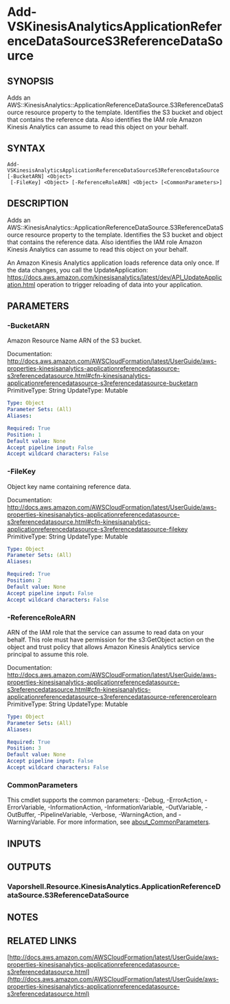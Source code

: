 # Add-VSKinesisAnalyticsApplicationReferenceDataSourceS3ReferenceDataSource

## SYNOPSIS
Adds an AWS::KinesisAnalytics::ApplicationReferenceDataSource.S3ReferenceDataSource resource property to the template.
Identifies the S3 bucket and object that contains the reference data.
Also identifies the IAM role Amazon Kinesis Analytics can assume to read this object on your behalf.

## SYNTAX

```
Add-VSKinesisAnalyticsApplicationReferenceDataSourceS3ReferenceDataSource [-BucketARN] <Object>
 [-FileKey] <Object> [-ReferenceRoleARN] <Object> [<CommonParameters>]
```

## DESCRIPTION
Adds an AWS::KinesisAnalytics::ApplicationReferenceDataSource.S3ReferenceDataSource resource property to the template.
Identifies the S3 bucket and object that contains the reference data.
Also identifies the IAM role Amazon Kinesis Analytics can assume to read this object on your behalf.

An Amazon Kinesis Analytics application loads reference data only once.
If the data changes, you call the UpdateApplication: https://docs.aws.amazon.com/kinesisanalytics/latest/dev/API_UpdateApplication.html operation to trigger reloading of data into your application.

## PARAMETERS

### -BucketARN
Amazon Resource Name ARN of the S3 bucket.

Documentation: http://docs.aws.amazon.com/AWSCloudFormation/latest/UserGuide/aws-properties-kinesisanalytics-applicationreferencedatasource-s3referencedatasource.html#cfn-kinesisanalytics-applicationreferencedatasource-s3referencedatasource-bucketarn
PrimitiveType: String
UpdateType: Mutable

```yaml
Type: Object
Parameter Sets: (All)
Aliases:

Required: True
Position: 1
Default value: None
Accept pipeline input: False
Accept wildcard characters: False
```

### -FileKey
Object key name containing reference data.

Documentation: http://docs.aws.amazon.com/AWSCloudFormation/latest/UserGuide/aws-properties-kinesisanalytics-applicationreferencedatasource-s3referencedatasource.html#cfn-kinesisanalytics-applicationreferencedatasource-s3referencedatasource-filekey
PrimitiveType: String
UpdateType: Mutable

```yaml
Type: Object
Parameter Sets: (All)
Aliases:

Required: True
Position: 2
Default value: None
Accept pipeline input: False
Accept wildcard characters: False
```

### -ReferenceRoleARN
ARN of the IAM role that the service can assume to read data on your behalf.
This role must have permission for the s3:GetObject action on the object and trust policy that allows Amazon Kinesis Analytics service principal to assume this role.

Documentation: http://docs.aws.amazon.com/AWSCloudFormation/latest/UserGuide/aws-properties-kinesisanalytics-applicationreferencedatasource-s3referencedatasource.html#cfn-kinesisanalytics-applicationreferencedatasource-s3referencedatasource-referencerolearn
PrimitiveType: String
UpdateType: Mutable

```yaml
Type: Object
Parameter Sets: (All)
Aliases:

Required: True
Position: 3
Default value: None
Accept pipeline input: False
Accept wildcard characters: False
```

### CommonParameters
This cmdlet supports the common parameters: -Debug, -ErrorAction, -ErrorVariable, -InformationAction, -InformationVariable, -OutVariable, -OutBuffer, -PipelineVariable, -Verbose, -WarningAction, and -WarningVariable. For more information, see [about_CommonParameters](http://go.microsoft.com/fwlink/?LinkID=113216).

## INPUTS

## OUTPUTS

### Vaporshell.Resource.KinesisAnalytics.ApplicationReferenceDataSource.S3ReferenceDataSource
## NOTES

## RELATED LINKS

[http://docs.aws.amazon.com/AWSCloudFormation/latest/UserGuide/aws-properties-kinesisanalytics-applicationreferencedatasource-s3referencedatasource.html](http://docs.aws.amazon.com/AWSCloudFormation/latest/UserGuide/aws-properties-kinesisanalytics-applicationreferencedatasource-s3referencedatasource.html)

